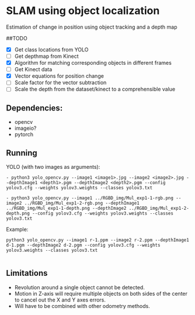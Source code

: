 # SLAM using object localization
Estimation of change in position using object tracking and a depth map

##TODO
- [X] Get class locations from YOLO
- [ ] Get depthmap from Kinect
- [X] Algorithm for matching corresponding objects in different frames
- [ ] Get Kinect data
- [X] Vector equations for position change
- [ ] Scale factor for the vector subtraction
- [ ] Scale the depth from the dataset/kinect to a comprehensible value

## Dependencies:
* opencv
* imageio?
* pytorch

## Running
YOLO (with two images as arguments):
```
- python3 yolo_opencv.py --image1 <image1>.jpg --image2 <image2>.jpg --depthImage1 <depth1>.pgm --depthImage2 <depth2>.pgm --config yolov3.cfg --weights yolov3.weights --classes yolov3.txt

- python3 yolo_opencv.py --image1 ../RGBD_img/Mul_exp1-1-rgb.png --image2 ../RGBD_img/Mul_exp1-2-rgb.png --depthImage1 ../RGBD_img/Mul_exp1-1-depth.png --depthImage2 ../RGBD_img/Mul_exp1-2-depth.png --config yolov3.cfg --weights yolov3.weights --classes yolov3.txt
```
Example:
```
python3 yolo_opencv.py --image1 r-1.ppm --image2 r-2.ppm --depthImage1 d-1.pgm --depthImage2 d-2.pgm --config yolov3.cfg --weights yolov3.weights --classes yolov3.txt


```

## Limitations
* Revolution around a single object cannot be detected.
* Motion in Z-axis will require multiple objects on both sides of the center to cancel out the X and Y axes errors.
* Will have to be combined with other odometry methods.
